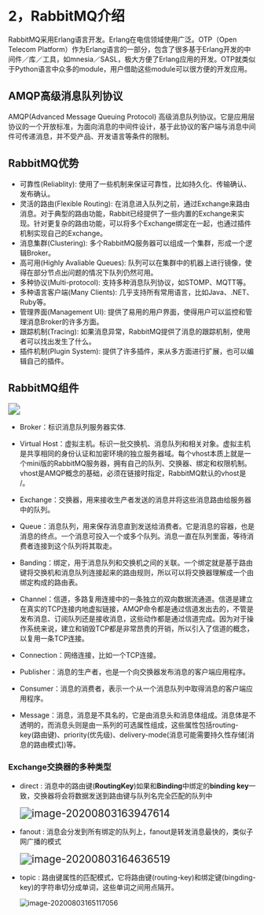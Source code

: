 # 2，RabbitMQ介绍

RabbitMQ采用Erlang语言开发。Erlang在电信领域使用广泛。OTP（Open Telecom Platform）作为Erlang语言的一部分，包含了很多基于Erlang开发的中间件／库／工具，如mnesia／SASL，极大方便了Erlang应用的开发。OTP就类似于Python语言中众多的module，用户借助这些module可以很方便的开发应用。

## AMQP高级消息队列协议

AMQP(Advanced Message Queuing Protocol) 高级消息队列协议。它是应用层协议的一个开放标准，为面向消息的中间件设计，基于此协议的客户端与消息中间件可传递消息，并不受产品、开发语言等条件的限制。

## RabbitMQ优势

- 可靠性(Reliablity): 使用了一些机制来保证可靠性，比如持久化、传输确认、发布确认。
- 灵活的路由(Flexible Routing): 在消息进入队列之前，通过Exchange来路由消息。对于典型的路由功能，Rabbit已经提供了一些内置的Exchange来实现。针对更复杂的路由功能，可以将多个Exchange绑定在一起，也通过插件机制实现自己的Exchange。
- 消息集群(Clustering): 多个RabbitMQ服务器可以组成一个集群，形成一个逻辑Broker。
- 高可用(Highly Avaliable Queues): 队列可以在集群中的机器上进行镜像，使得在部分节点出问题的情况下队列仍然可用。
- 多种协议(Multi-protocol): 支持多种消息队列协议，如STOMP、MQTT等。
- 多种语言客户端(Many Clients): 几乎支持所有常用语言，比如Java、.NET、Ruby等。
- 管理界面(Management UI): 提供了易用的用户界面，使得用户可以监控和管理消息Broker的许多方面。
- 跟踪机制(Tracing): 如果消息异常，RabbitMQ提供了消息的跟踪机制，使用者可以找出发生了什么。
- 插件机制(Plugin System): 提供了许多插件，来从多方面进行扩展，也可以编辑自己的插件。

## RabbitMQ组件

  <img src="/img/5015984-367dd717d89ae5db.png" style="zoom:150%;" />

- Broker：标识消息队列服务器实体.

- Virtual Host：虚拟主机。标识一批交换机、消息队列和相关对象。虚拟主机是共享相同的身份认证和加密环境的独立服务器域。每个vhost本质上就是一个mini版的RabbitMQ服务器，拥有自己的队列、交换器、绑定和权限机制。vhost是AMQP概念的基础，必须在链接时指定，RabbitMQ默认的vhost是 /。

- Exchange：交换器，用来接收生产者发送的消息并将这些消息路由给服务器中的队列。

- Queue：消息队列，用来保存消息直到发送给消费者。它是消息的容器，也是消息的终点。一个消息可投入一个或多个队列。消息一直在队列里面，等待消费者连接到这个队列将其取走。

- Banding：绑定，用于消息队列和交换机之间的关联。一个绑定就是基于路由键将交换机和消息队列连接起来的路由规则，所以可以将交换器理解成一个由绑定构成的路由表。

- Channel：信道，多路复用连接中的一条独立的双向数据流通道。信道是建立在真实的TCP连接内地虚拟链接，AMQP命令都是通过信道发出去的，不管是发布消息、订阅队列还是接收消息，这些动作都是通过信道完成。因为对于操作系统来说，建立和销毁TCP都是非常昂贵的开销，所以引入了信道的概念，以复用一条TCP连接。

- Connection：网络连接，比如一个TCP连接。

- Publisher：消息的生产者，也是一个向交换器发布消息的客户端应用程序。

- Consumer：消息的消费者，表示一个从一个消息队列中取得消息的客户端应用程序。

- Message：消息，消息是不具名的，它是由消息头和消息体组成。消息体是不透明的，而消息头则是由一系列的可选属性组成，这些属性包括routing-key(路由键)、priority(优先级)、delivery-mode(消息可能需要持久性存储[消息的路由模式])等。 

### Exchange交换器的多种类型

- direct : 消息中的路由键(**RoutingKey**)如果和**Binding**中绑定的**binding key**一致，交换器将会将数据发送到路由键与队列名完全匹配的队列中

  <img src="/img/image-20200803163947614.png" alt="image-20200803163947614" style="zoom:150%;" />

- fanout : 消息会分发到所有绑定的队列上，fanout是转发消息最快的，类似子网广播的模式

  <img src="/img/image-20200803164636519.png" alt="image-20200803164636519" style="zoom:150%;" />

- topic : 路由键属性的匹配模式，它将路由键(routing-key)和绑定键(bingding-key)的字符串切分成单词，这些单词之间用点隔开。

  ![image-20200803165117056](/img/image-20200803165117056.png)